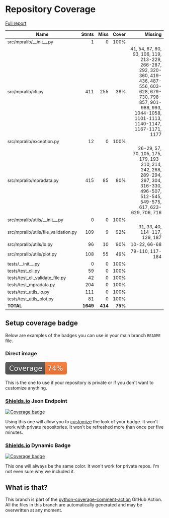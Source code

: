 # Repository Coverage

[Full report](https://htmlpreview.github.io/?https://github.com/kircherlab/MPRAlib/blob/python-coverage-comment-action-data/htmlcov/index.html)

| Name                                  |    Stmts |     Miss |   Cover |   Missing |
|-------------------------------------- | -------: | -------: | ------: | --------: |
| src/mpralib/\_\_init\_\_.py           |        1 |        0 |    100% |           |
| src/mpralib/cli.py                    |      411 |      255 |     38% |41, 54, 67, 80, 93, 106, 119, 213-229, 266-287, 292, 320-360, 419-436, 487-556, 603-628, 679-730, 798-857, 901-988, 993, 1044-1058, 1101-1113, 1140-1147, 1167-1171, 1177 |
| src/mpralib/exception.py              |       12 |        0 |    100% |           |
| src/mpralib/mpradata.py               |      415 |       85 |     80% |26-29, 57, 70, 105, 175, 179, 193-210, 214, 242, 268, 289-294, 297, 304, 316-330, 496-507, 512-545, 549-575, 617, 623-629, 706, 716 |
| src/mpralib/utils/\_\_init\_\_.py     |        0 |        0 |    100% |           |
| src/mpralib/utils/file\_validation.py |      109 |        9 |     92% |31, 33, 40, 114-117, 129, 187 |
| src/mpralib/utils/io.py               |       96 |       10 |     90% |10-22, 66-68 |
| src/mpralib/utils/plot.py             |      108 |       55 |     49% |79-110, 117-184 |
| tests/\_\_init\_\_.py                 |        0 |        0 |    100% |           |
| tests/test\_cli.py                    |       59 |        0 |    100% |           |
| tests/test\_cli\_validate\_file.py    |       42 |        0 |    100% |           |
| tests/test\_mpradata.py               |      204 |        0 |    100% |           |
| tests/test\_utils\_io.py              |      111 |        0 |    100% |           |
| tests/test\_utils\_plot.py            |       81 |        0 |    100% |           |
|                             **TOTAL** | **1649** |  **414** | **75%** |           |


## Setup coverage badge

Below are examples of the badges you can use in your main branch `README` file.

### Direct image

[![Coverage badge](https://raw.githubusercontent.com/kircherlab/MPRAlib/python-coverage-comment-action-data/badge.svg)](https://htmlpreview.github.io/?https://github.com/kircherlab/MPRAlib/blob/python-coverage-comment-action-data/htmlcov/index.html)

This is the one to use if your repository is private or if you don't want to customize anything.

### [Shields.io](https://shields.io) Json Endpoint

[![Coverage badge](https://img.shields.io/endpoint?url=https://raw.githubusercontent.com/kircherlab/MPRAlib/python-coverage-comment-action-data/endpoint.json)](https://htmlpreview.github.io/?https://github.com/kircherlab/MPRAlib/blob/python-coverage-comment-action-data/htmlcov/index.html)

Using this one will allow you to [customize](https://shields.io/endpoint) the look of your badge.
It won't work with private repositories. It won't be refreshed more than once per five minutes.

### [Shields.io](https://shields.io) Dynamic Badge

[![Coverage badge](https://img.shields.io/badge/dynamic/json?color=brightgreen&label=coverage&query=%24.message&url=https%3A%2F%2Fraw.githubusercontent.com%2Fkircherlab%2FMPRAlib%2Fpython-coverage-comment-action-data%2Fendpoint.json)](https://htmlpreview.github.io/?https://github.com/kircherlab/MPRAlib/blob/python-coverage-comment-action-data/htmlcov/index.html)

This one will always be the same color. It won't work for private repos. I'm not even sure why we included it.

## What is that?

This branch is part of the
[python-coverage-comment-action](https://github.com/marketplace/actions/python-coverage-comment)
GitHub Action. All the files in this branch are automatically generated and may be
overwritten at any moment.